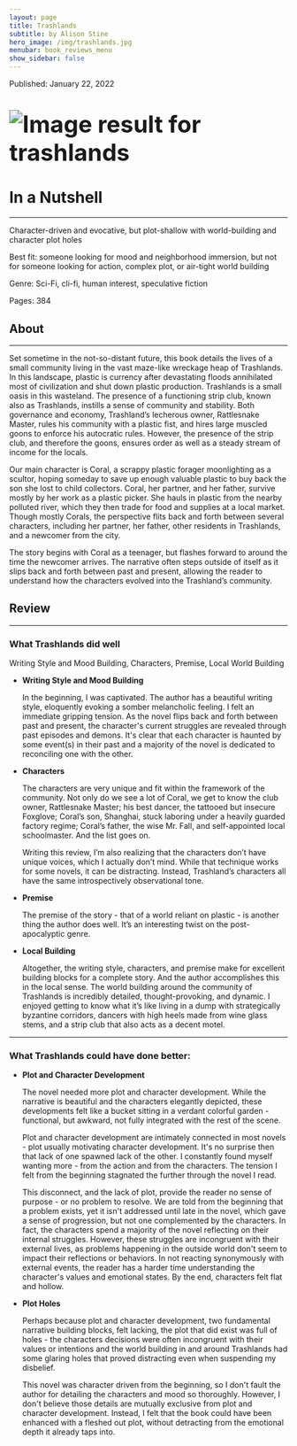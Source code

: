 ```yaml
---
layout: page
title: Trashlands
subtitle: by Alison Stine
hero_image: /img/trashlands.jpg
menubar: book_reviews_menu
show_sidebar: false
---
```


Published: January 22, 2022

# <img src="https://th.bing.com/th/id/OIP.QzqmRAVs4WEAI3oIMGiWkQAAAA?w=115&h=180&c=7&r=0&o=5&dpr=1.25&pid=1.7" alt="Image result for trashlands" style="zoom: 150%;" />

# In a Nutshell 

------

Character-driven and evocative, but plot-shallow with world-building and character plot holes

Best fit: someone looking for mood and neighborhood immersion, but not for someone looking for action, complex plot, or air-tight world building

Genre: Sci-Fi, cli-fi, human interest, speculative fiction

Pages: 384 

## **About**

------

Set sometime in the not-so-distant future, this book details the lives of a small community living in the vast maze-like wreckage heap of Trashlands. In this landscape, plastic is currency after devastating floods annihilated most of civilization and shut down plastic production. Trashlands is a small oasis in this wasteland. The presence of a functioning strip club, known also as Trashlands, instills a sense of community and stability. Both governance and economy, Trashland’s lecherous owner, Rattlesnake Master, rules his community with a plastic fist, and hires large muscled goons to enforce his autocratic rules. However, the presence of the strip club, and therefore the goons, ensures order as well as a steady stream of income for the locals.

Our main character is Coral, a scrappy plastic forager moonlighting as a scultor, hoping someday to save up enough valuable plastic to buy back the son she lost to child collectors. Coral, her partner, and her father, survive mostly by her work as a plastic picker. She hauls in plastic from the nearby polluted river, which they then trade for food and supplies at a local market. Though mostly Corals, the perspective flits back and forth between several characters, including her partner, her father, other residents in Trashlands, and a newcomer from the city.

The story begins with Coral as a teenager, but flashes forward to around the time the newcomer arrives. The narrative often steps outside of itself as it slips back and forth between past and present, allowing the reader to understand how the characters evolved into the Trashland’s community.

## **Review**

------

### What Trashlands did well

Writing Style and Mood Building, Characters, Premise, Local World Building

- **Writing Style and Mood Building**

  In the beginning, I was captivated. The author has a beautiful writing style, eloquently evoking a somber melancholic feeling. I felt an immediate gripping tension. As the novel flips back and forth between past and present, the character's current struggles are revealed through past episodes and demons. It's clear that each character is haunted by some event(s) in their past and a majority of the novel is dedicated to reconciling one with the other.

- **Characters**

  The characters are very unique and fit within the framework of the community. Not only do we see a lot of Coral, we get to know the club owner, Rattlesnake Master; his best dancer, the tattooed but insecure Foxglove; Coral’s son, Shanghai, stuck laboring under a heavily guarded factory regime; Coral’s father, the wise Mr. Fall, and self-appointed local schoolmaster. And the list goes on.

  Writing this review, I’m also realizing that the characters don’t have unique voices, which I actually don’t mind. While that technique works for some novels, it can be distracting. Instead, Trashland’s characters all have the same introspectively observational tone.

- **Premise**

  The premise of the story - that of a world reliant on plastic - is another thing the author does well. It’s an interesting twist on the post-apocalyptic genre. 

- **Local Building**

  Altogether, the writing style, characters, and premise make for excellent building blocks for a complete story. And the author accomplishes this in the local sense. The world building around the community of Trashlands is incredibly detailed, thought-provoking, and dynamic. I enjoyed getting to know what it’s like living in a dump with strategically byzantine corridors, dancers with high heels made from wine glass stems, and a strip club that also acts as a decent motel. 

------



### What Trashlands could have done better:

- **Plot and Character Development**

  The novel needed more plot and character development. While the narrative is beautiful and the characters elegantly depicted, these developments felt like a bucket sitting in a verdant colorful garden - functional, but awkward, not fully integrated with the rest of the scene. 

  Plot and character development are intimately connected in most novels - plot usually motivating character development. It's no surprise then that lack of one spawned lack of the other. I constantly found myself wanting more - from the action and from the characters. The tension I felt from the beginning stagnated the further through the novel I read. 

  This disconnect, and the lack of plot, provide the reader no sense of purpose - or no problem to resolve. We are told from the beginning that a problem exists, yet it isn't addressed until late in the novel, which gave a sense of progression, but not one complemented by the characters. In fact, the characters spend a majority of the novel reflecting on their internal struggles. However, these struggles are incongruent with their external lives, as problems happening in the outside world don't seem to impact their reflections or behaviors. In not reacting synonymously with external events, the reader has a harder time understanding the character's values and emotional states. By the end, characters felt flat and hollow. 

- **Plot Holes**

  Perhaps because plot and character development, two fundamental narrative building blocks, felt lacking, the plot that did exist was full of holes - the characters decisions were often incongruent with their values or intentions and the world building in and around Trashlands had some glaring holes that proved distracting even when suspending my disbelief. 

  This novel was character driven from the beginning, so I don't fault the author for detailing the characters and mood so thoroughly. However, I don't believe those details are mutually exclusive from plot and character development. Instead, I felt that the book could have been enhanced with a fleshed out plot, without detracting from the emotional depth it already taps into. 

